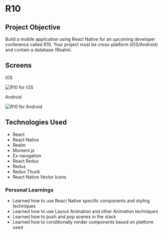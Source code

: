 # R10

## Project Objective
Build a mobile application using React Native for an upcoming developer conference called R10.
Your project must be cross-platform (iOS/Android) and contain a database (Realm).

## Screens
iOS

![R10 for iOS](https://preview.ibb.co/dhFAj5/R10_iOS.jpg)

Android

![R10 for Android](https://preview.ibb.co/iDHjBk/R10_Android.jpg)
## Technologies Used
- React
- React Native
- Realm
- Moment.js
- Ex-navigation
- React Redux
- Redux
- Redux Thunk
- React Native Vector Icons

### Personal Learnings
- Learned how to use React Native specific components and styling techniques
- Learned how to use Layout Animation and other Animation techniques
- Learned how to push and pop scenes in the stack
- Learned how to conditionally render components based on platform used